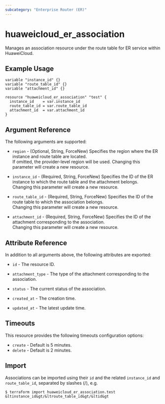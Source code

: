 ```yaml
---
subcategory: "Enterprise Router (ER)"
---
```


# huaweicloud_er_association

Manages an association resource under the route table for ER service within HuaweiCloud.

## Example Usage

```hcl
variable "instance_id" {}
variable "route_table_id" {}
variable "attachment_id" {}

resource "huaweicloud_er_association" "test" {
  instance_id    = var.instance_id
  route_table_id = var.route_table_id
  attachment_id  = var.attachment_id
}
```

## Argument Reference

The following arguments are supported:

* `region` - (Optional, String, ForceNew) Specifies the region where the ER instance and route table are located.  
  If omitted, the provider-level region will be used. Changing this parameter will create a new resource.

* `instance_id` - (Required, String, ForceNew) Specifies the ID of the ER instance to which the route table and the
  attachment belongs.  
  Changing this parameter will create a new resource.

* `route_table_id` - (Required, String, ForceNew) Specifies the ID of the route table to which the association
  belongs.  
  Changing this parameter will create a new resource.

* `attachment_id` - (Required, String, ForceNew) Specifies the ID of the attachment corresponding to the association.  
  Changing this parameter will create a new resource.

## Attribute Reference

In addition to all arguments above, the following attributes are exported:

* `id` - The resource ID.

* `attachment_type` - The type of the attachment corresponding to the association.

* `status` - The current status of the association.

* `created_at` - The creation time.

* `updated_at` - The latest update time.

## Timeouts

This resource provides the following timeouts configuration options:

* `create` - Default is 5 minutes.
* `delete` - Default is 2 minutes.

## Import

Associations can be imported using their `id` and the related `instance_id` and `route_table_id`, separated by
slashes (/), e.g.

```
$ terraform import huaweicloud_er_association.test &ltinstance_id&gt/&ltroute_table_id&gt/&ltid&gt
```

